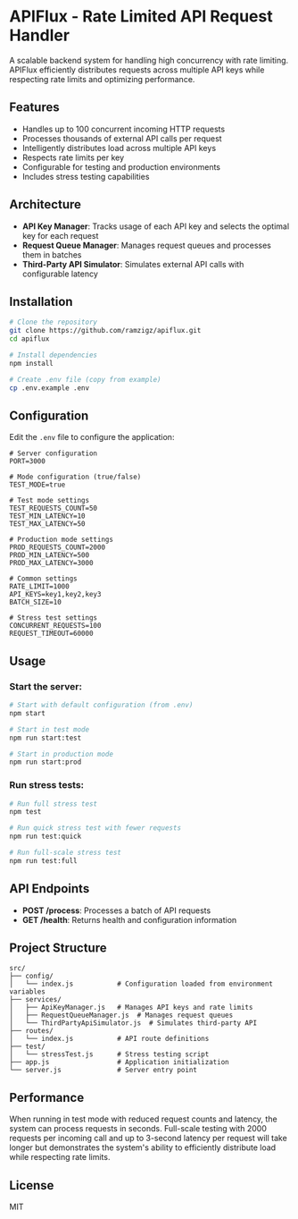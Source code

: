 # APIFlux - Rate Limited API Request Handler

A scalable backend system for handling high concurrency with rate limiting. APIFlux efficiently distributes requests across multiple API keys while respecting rate limits and optimizing performance.

## Features

- Handles up to 100 concurrent incoming HTTP requests
- Processes thousands of external API calls per request
- Intelligently distributes load across multiple API keys
- Respects rate limits per key
- Configurable for testing and production environments
- Includes stress testing capabilities

## Architecture

- **API Key Manager**: Tracks usage of each API key and selects the optimal key for each request
- **Request Queue Manager**: Manages request queues and processes them in batches
- **Third-Party API Simulator**: Simulates external API calls with configurable latency

## Installation

```bash
# Clone the repository
git clone https://github.com/ramzigz/apiflux.git
cd apiflux

# Install dependencies
npm install

# Create .env file (copy from example)
cp .env.example .env
```

## Configuration

Edit the `.env` file to configure the application:

```
# Server configuration
PORT=3000

# Mode configuration (true/false)
TEST_MODE=true

# Test mode settings
TEST_REQUESTS_COUNT=50
TEST_MIN_LATENCY=10
TEST_MAX_LATENCY=50

# Production mode settings
PROD_REQUESTS_COUNT=2000
PROD_MIN_LATENCY=500
PROD_MAX_LATENCY=3000

# Common settings
RATE_LIMIT=1000
API_KEYS=key1,key2,key3
BATCH_SIZE=10

# Stress test settings
CONCURRENT_REQUESTS=100
REQUEST_TIMEOUT=60000
```

## Usage

### Start the server:

```bash
# Start with default configuration (from .env)
npm start

# Start in test mode
npm run start:test

# Start in production mode
npm run start:prod
```

### Run stress tests:

```bash
# Run full stress test
npm test

# Run quick stress test with fewer requests
npm run test:quick

# Run full-scale stress test
npm run test:full
```

## API Endpoints

- **POST /process**: Processes a batch of API requests
- **GET /health**: Returns health and configuration information

## Project Structure

```
src/
├── config/
│   └── index.js           # Configuration loaded from environment variables
├── services/
│   ├── ApiKeyManager.js   # Manages API keys and rate limits
│   ├── RequestQueueManager.js  # Manages request queues
│   └── ThirdPartyApiSimulator.js  # Simulates third-party API
├── routes/
│   └── index.js           # API route definitions
├── test/
│   └── stressTest.js      # Stress testing script
├── app.js                 # Application initialization
└── server.js              # Server entry point
```

## Performance

When running in test mode with reduced request counts and latency, the system can process requests in seconds. Full-scale testing with 2000 requests per incoming call and up to 3-second latency per request will take longer but demonstrates the system's ability to efficiently distribute load while respecting rate limits.

## License

MIT